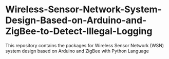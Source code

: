 # Wireless-Sensor-Network-System-Design-Based-on-Arduino-and-ZigBee-to-Detect-Illegal-Logging
This repository contains the packages for Wireless Sensor Network (WSN) system design based on Arduino and ZigBee with Python Language
